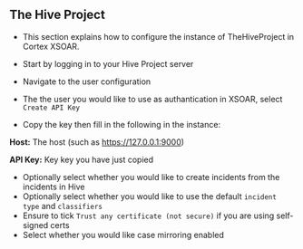 ## The Hive Project
- This section explains how to configure the instance of TheHiveProject in Cortex XSOAR.


- Start by logging in to your Hive Project server
- Navigate to the user configuration
- The the user you would like to use as authantication in XSOAR, select `Create API Key`
- Copy the key then fill in the following in the instance:

**Host:** The host (such as https://127.0.0.1:9000)

**API Key:** Key key you have just copied

- Optionally select whether you would like to create incidents from the incidents in Hive
- Optionally select whether you would like to use the default `incident type` and `classifiers`
- Ensure to tick `Trust any certificate (not secure)` if you are using self-signed certs
- Select whether you would like case mirroring enabled 